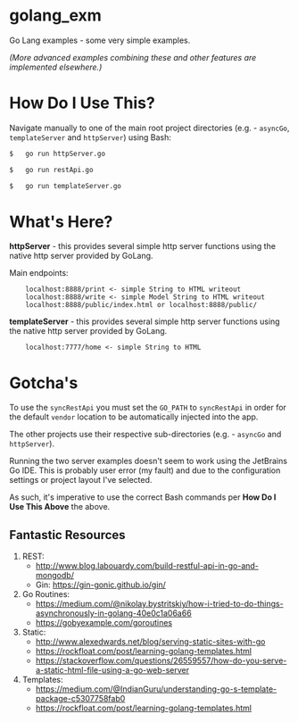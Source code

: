 # golang_exm

Go Lang examples - some very simple examples.

*(More advanced examples combining these and other features are implemented elsewhere.)*

# How Do I Use This?

Navigate manually to one of the main root project directories (e.g. - `asyncGo`, `templateServer` and `httpServer`) using Bash:

```bash
$   go run httpServer.go
```

```bash
$   go run restApi.go
```

```bash
$   go run templateServer.go
```

# What's Here?

**httpServer** - this provides several simple http server functions using the native http server provided by GoLang.

Main endpoints:

```
    localhost:8888/print <- simple String to HTML writeout
    localhost:8888/write <- simple Model String to HTML writeout
    localhost:8888/public/index.html or localhost:8888/public/
```

**templateServer** - this provides several simple http server functions using the native http server provided by GoLang.

```
    localhost:7777/home <- simple String to HTML
```

# Gotcha's

To use the `syncRestApi` you must set the `GO_PATH` to `syncRestApi` in order for the default `vendor` location to be automatically injected into the app.

The other projects use their respective sub-directories (e.g. - `asyncGo` and `httpServer`).

Running the two server examples doesn't seem to work using the JetBrains Go IDE. This is probably user error (my fault) and due to the configuration settings or project layout I've selected.

As such, it's imperative to use the correct Bash commands per **How Do I Use This Above** the above.

## Fantastic Resources

1. REST: 
    * http://www.blog.labouardy.com/build-restful-api-in-go-and-mongodb/
    * Gin: https://gin-gonic.github.io/gin/
1. Go Routines: 
    * https://medium.com/@nikolay.bystritskiy/how-i-tried-to-do-things-asynchronously-in-golang-40e0c1a06a66
    * https://gobyexample.com/goroutines
1. Static: 
    * http://www.alexedwards.net/blog/serving-static-sites-with-go
    * https://rockfloat.com/post/learning-golang-templates.html
    * https://stackoverflow.com/questions/26559557/how-do-you-serve-a-static-html-file-using-a-go-web-server
1. Templates:
    * https://medium.com/@IndianGuru/understanding-go-s-template-package-c5307758fab0
    * https://rockfloat.com/post/learning-golang-templates.html
